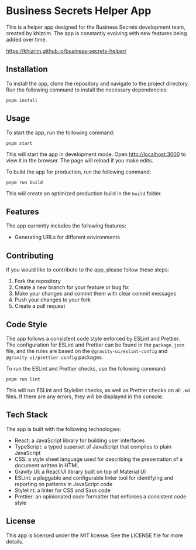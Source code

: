 # Business Secrets Helper App

This is a helper app designed for the Business Secrets development team, created by khizrim. The app is constantly evolving with new features being added over time.

https://khizrim.github.io/business-secrets-helper/

## Installation

To install the app, clone the repository and navigate to the project directory. Run the following command to install the necessary dependencies:

```shell
pnpm install
```

## Usage

To start the app, run the following command:

```shell
pnpm start
```

This will start the app in development mode. Open [http://localhost:3000](http://localhost:3000) to view it in the browser. The page will reload if you make edits.

To build the app for production, run the following command:

```shell
pnpm run build
```

This will create an optimized production build in the `build` folder.

## Features

The app currently includes the following features:

- Generating URLs for different environments

## Contributing

If you would like to contribute to the app, please follow these steps:

1. Fork the repository
2. Create a new branch for your feature or bug fix
3. Make your changes and commit them with clear commit messages
4. Push your changes to your fork
5. Create a pull request

## Code Style

The app follows a consistent code style enforced by ESLint and Prettier. The configuration for ESLint and Prettier can be found in the `package.json` file, and the rules are based on the `@gravity-ui/eslint-config` and `@gravity-ui/prettier-config` packages.

To run the ESLint and Prettier checks, use the following command:

```shell
pnpm run lint
```

This will run ESLint and Stylelint checks, as well as Prettier checks on all `.md` files. If there are any errors, they will be displayed in the console.

## Tech Stack

The app is built with the following technologies:

- React: a JavaScript library for building user interfaces
- TypeScript: a typed superset of JavaScript that compiles to plain JavaScript
- CSS: a style sheet language used for describing the presentation of a document written in HTML
- Gravity UI: a React UI library built on top of Material UI
- ESLint: a pluggable and configurable linter tool for identifying and reporting on patterns in JavaScript code
- Stylelint: a linter for CSS and Sass code
- Prettier: an opinionated code formatter that enforces a consistent code style

## License

This app is licensed under the MIT license. See the LICENSE file for more details.
